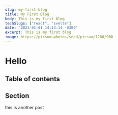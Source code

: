 ```yaml
---
slug: my-first-blog
title: My First Blog
body: This is my first blog
techSlugs: ["react", "svelte"]
date: "2023-01-01 14:14:14 -0300"
excerpt: This is my first blog
image: https://picsum.photos/seed/picsum/1280/900
---
```


# Hello
## Table of contents

## Section

this is another post